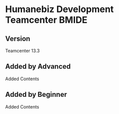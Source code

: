 # Humanebiz Development Teamcenter BMIDE

## Version
Teamcenter 13.3

## Added by Advanced
Added Contents

## Added by Beginner 
Added Contents